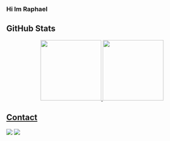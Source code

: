 ### Hi Im Raphael
## GitHub Stats
<div align="center">
  <a href="https://github.com/mateusmsf94">
  <img height="160em" src="https://github-readme-stats.vercel.app/api?username=rpajf&count_private=true&theme=dracula"/>
  <img height="160em" src="https://github-readme-stats.vercel.app/api/top-langs/?username=rpajf&layout=compact&langs_count=7&theme=dracula"/>
</div>

<!--
**rpajf/rpajf** is a ✨ _special_ ✨ repository because its `README.md` (this file) appears on your GitHub profile.

Here are some ideas to get you started:

- 🔭 I’m currently working on ...
- 🌱 I’m currently learning ...
- 👯 I’m looking to collaborate on ...
- 🤔 I’m looking for help with ...
- 💬 Ask me about ...
- 📫 How to reach me: ...
- 😄 Pronouns: ...
- ⚡ Fun fact: ...
-->

## Contact
  <div>
  <a href="https://www.linkedin.com/in/raphael-portela-800332124" target="_blank"><img src="https://img.shields.io/badge/-LinkedIn-%230077B5?style=for-the-badge&logo=linkedin&logoColor=white" target="_blank"></a>
  <a href = "mailto:rafaeljansenaraujo@gmail.com"><img src="https://img.shields.io/badge/-Gmail-BB001B?style=for-the-badge&logo=gmail&logoColor=white" target="_blank"></a>
  
  
  
  </div>
